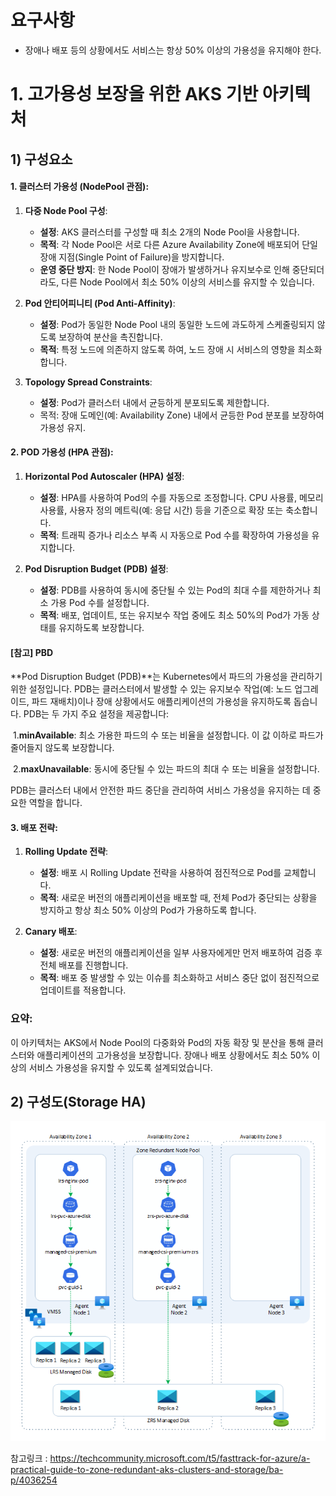 # 요구사항

* 장애나 배포 등의 상황에서도 서비스는 항상 50% 이상의 가용성을 유지해야 한다.





# 1. 고가용성 보장을 위한 AKS 기반 아키텍처

## 1) 구성요소

#### 1. **클러스터 가용성 (NodePool 관점)**:

1. **다중 Node Pool 구성**:
   - **설정**: AKS 클러스터를 구성할 때 최소 2개의 Node Pool을 사용합니다.
   - **목적**: 각 Node Pool은 서로 다른 Azure Availability Zone에 배포되어 단일 장애 지점(Single Point of Failure)을 방지합니다.
   - **운영 중단 방지**: 한 Node Pool이 장애가 발생하거나 유지보수로 인해 중단되더라도, 다른 Node Pool에서 최소 50% 이상의 서비스를 유지할 수 있습니다.

2. **Pod 안티어피니티 (Pod Anti-Affinity)**:
   - **설정**: Pod가 동일한 Node Pool 내의 동일한 노드에 과도하게 스케줄링되지 않도록 보장하여 분산을 촉진합니다.
   - **목적**: 특정 노드에 의존하지 않도록 하여, 노드 장애 시 서비스의 영향을 최소화합니다.

3. **Topology Spread Constraints**:
   * **설정**: Pod가 클러스터 내에서 균등하게 분포되도록 제한합니다.
   * 목적: 장애 도메인(예: Availability Zone) 내에서 균등한 Pod 분포를 보장하여 가용성 유지.



#### 2. **POD 가용성 (HPA 관점)**:

1. **Horizontal Pod Autoscaler (HPA) 설정**:
   - **설정**: HPA를 사용하여 Pod의 수를 자동으로 조정합니다. CPU 사용률, 메모리 사용률, 사용자 정의 메트릭(예: 응답 시간) 등을 기준으로 확장 또는 축소합니다.
   - **목적**: 트래픽 증가나 리소스 부족 시 자동으로 Pod 수를 확장하여 가용성을 유지합니다.

2. **Pod Disruption Budget (PDB) 설정**:
   - **설정**: PDB를 사용하여 동시에 중단될 수 있는 Pod의 최대 수를 제한하거나 최소 가용 Pod 수를 설정합니다.
   - **목적**: 배포, 업데이트, 또는 유지보수 작업 중에도 최소 50%의 Pod가 가동 상태를 유지하도록 보장합니다.



#### [참고] PBD

**Pod Disruption Budget (PDB)**는 Kubernetes에서 파드의 가용성을 관리하기 위한 설정입니다. PDB는 클러스터에서 발생할 수 있는 유지보수 작업(예: 노드 업그레이드, 파드 재배치)이나 장애 상황에서도 애플리케이션의 가용성을 유지하도록 돕습니다. PDB는 두 가지 주요 설정을 제공합니다:

​	1.**minAvailable**: 최소 가용한 파드의 수 또는 비율을 설정합니다. 이 값 이하로 파드가 줄어들지 않도록 보장합니다.

​	2.**maxUnavailable**: 동시에 중단될 수 있는 파드의 최대 수 또는 비율을 설정합니다.

PDB는 클러스터 내에서 안전한 파드 중단을 관리하여 서비스 가용성을 유지하는 데 중요한 역할을 합니다.





#### 3. **배포 전략**:

1. **Rolling Update 전략**:
   - **설정**: 배포 시 Rolling Update 전략을 사용하여 점진적으로 Pod를 교체합니다.
   - **목적**: 새로운 버전의 애플리케이션을 배포할 때, 전체 Pod가 중단되는 상황을 방지하고 항상 최소 50% 이상의 Pod가 가용하도록 합니다.

2. **Canary 배포**:
   - **설정**: 새로운 버전의 애플리케이션을 일부 사용자에게만 먼저 배포하여 검증 후 전체 배포를 진행합니다.
   - **목적**: 배포 중 발생할 수 있는 이슈를 최소화하고 서비스 중단 없이 점진적으로 업데이트를 적용합니다.



### 요약:

이 아키텍처는 AKS에서 Node Pool의 다중화와 Pod의 자동 확장 및 분산을 통해 클러스터와 애플리케이션의 고가용성을 보장합니다. 장애나 배포 상황에서도 최소 50% 이상의 서비스 가용성을 유지할 수 있도록 설계되었습니다.



## 2) 구성도(Storage HA)



![thumbnail image 5 of blog post titled  	 	 	  	 	 	 				 		 			 				 						 							A Practical Guide to Zone Redundant AKS Clusters and Storage 							 						 					 			 		 	 			 	 	 	 	 	 ](./61.AKS_HA.assets/large.png)

참고링크 : https://techcommunity.microsoft.com/t5/fasttrack-for-azure/a-practical-guide-to-zone-redundant-aks-clusters-and-storage/ba-p/4036254



